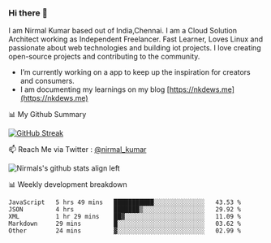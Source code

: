 ### Hi there 👋

 I am Nirmal Kumar based out of India,Chennai. I am a Cloud Solution Architect working as Independent Freelancer. Fast Learner, Loves Linux and passionate about web technologies and building iot projects. I love creating open-source projects and contributing to the community.

- I’m currently working on a app to keep up the inspiration for creators and consumers.
- I am documenting my learnings on my blog [https://nkdews.me](https://nkdews.me)


📊 My Github Summary

[![GitHub Streak](https://github-readme-streak-stats.herokuapp.com?user=nk-gears&theme=dark&hide_border=true&date_format=M%20j%5B%2C%20Y%5D)](https://git.io/streak-stats)


📫 Reach Me via  Twitter : [@nirmal_kumar](https://twitter.com/nirmal_kumar)

![Nirmals's github stats align left](https://github-readme-stats.vercel.app/api?username=nk-gears&show_icons=true)


📊 Weekly development breakdown

<!--START_SECTION:waka-->

```text
JavaScript   5 hrs 49 mins   ███████████░░░░░░░░░░░░░░   43.53 %
JSON         4 hrs           ███████▒░░░░░░░░░░░░░░░░░   29.92 %
XML          1 hr 29 mins    ██▓░░░░░░░░░░░░░░░░░░░░░░   11.09 %
Markdown     29 mins         █░░░░░░░░░░░░░░░░░░░░░░░░   03.62 %
Other        24 mins         ▓░░░░░░░░░░░░░░░░░░░░░░░░   02.99 %
```

<!--END_SECTION:waka-->


